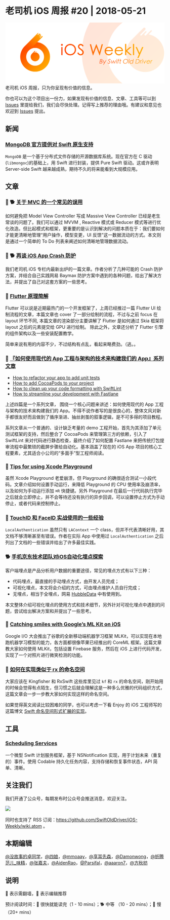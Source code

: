 # 老司机 iOS 周报 #20 | 2018-05-21

![ios-weekly](../assets/ios-weekly.png)
老司机 iOS 周报，只为你呈现有价值的信息。

你也可以为这个项目出一份力，如果发现有价值的信息、文章、工具等可以到 [Issues](https://github.com/SwiftOldDriver/iOS-Weekly/issues) 里提给我们，我们会尽快处理。记得写上推荐的理由哦。有建议和意见也欢迎到 [Issues](https://github.com/SwiftOldDriver/iOS-Weekly/issues) 提出。

## 新闻

### [MongoDB 官方提供对 Swift 原生支持](https://github.com/mongodb/mongo-swift-driver)

`MongoDB` 是一个基于分布式文件存储的开源数据库系统。现在官方在 C 驱动(`libmongoc`)的基础上，用 Swift 进行封装，提供 Pure Swift 驱动。这或许表明 Server-side Swift 越来越成熟，期待不久的将来能看到大规模应用。


## 文章

### 🌟 🐕 [关于 MVC 的一个常见的误用](https://onevcat.com/2018/05/mvc-wrong-use/)

如何避免把 Model View Controller 写成 Massive View Controller 已经是老生常谈的问题了。我们可以通过
MVVM , Reactive 模式或 Reducer 模式等进行优化改造。但比起模式和框架，更重要的是认识到解决的问题本质在于：我们要如何才能更清晰地管理“用户操作，模型变更，UI 反馈”这一数据流动的方式。本文则是通过一个简单的 To Do 列表来阐述如何清晰地管理数据流动。

### 🌟 🐕 [再谈 iOS App Crash 防护](https://xiaozhuanlan.com/topic/6280793154)

我们老司机 iOS 专栏内最新出炉的一篇文章。作者分析了几种可能的 Crash 防护方案，并结合自己实践网易 Baymax 防护方案中遇到的各种问题，给出了解决方法，并提出了自己对这套方案的一些思考。

### 🐎 [Flutter 原理简解](https://mp.weixin.qq.com/s/CQQXD0TrlbaNWjoClIcDtw)

Flutter 可以说是近期最热门的一个开发框架了，上周已经推过一篇 Flutter UI 绘制流程的文章，本篇文章也 cover 了一部分绘制的流程，不过与之前 focus 在 layout 环节不同, 本篇文章的渲染部分主要讲解了 Flutter 是如何通过 Skia 框架将 layout 之后的元素提交给 GPU 进行绘制。 除此之外，文章还分析了 Flutter 引擎的组件架构以及一些安装配置教学。

简单来说有用的内容不少，不过结构有点乱，看起来略费劲。（逃。。

### 🐢 [『如何使用现代的 App 工程与架构的技术来构建我们的 App』系列文章](https://www.hackingwithswift.com/articles/94/how-to-refactor-your-app-to-add-unit-tests)

- [How to refactor your app to add unit tests](https://www.hackingwithswift.com/articles/94/how-to-refactor-your-app-to-add-unit-tests)
- [How to add CocoaPods to your project](https://www.hackingwithswift.com/articles/95/how-to-add-cocoapods-to-your-project)
- [How to clean up your code formatting with SwiftLint](https://www.hackingwithswift.com/articles/97/how-to-clean-up-your-code-formatting-with-swiftlint)
- [How to streamline your development with Fastlane](https://www.hackingwithswift.com/articles/98/how-to-streamline-your-development-with-fastlane)

上述四篇是一个系列文章， 围绕一个核心问题来讲述：如何使用现代的 App 工程与架构的技术来构建我们的 App。不得不说作者写的是很良心的，整体文风对新手都很友好而且做到了循序渐进、抽丝剥茧的叙事逻辑，是不可多得的项目教程。

系列文章从一个普通的、设计缺乏考量的 demo 工程开始，首先为其添加了单元测试框架的支持，然后整合了 CocoaPods 来管理第三方的依赖，引入了 SwiftLint 来对代码进行静态检查，最终介绍了如何配置 Fastlane 来把传统打包提审流程中最繁琐的截屏步骤给自动化。基本涵盖了现在的 iOS App 项目的核心工程要素，尤其适合小公司的“多面手”型工程师阅读。

### 🐎 [Tips for using Xcode Playground](https://fluffy.es/xcode-playground-tips/)

虽然 Xcode Playground 老爱崩溃，但 Playground 的确很适合测试一小段代码。文章介绍如何设置手动运行，来降低 Playground 的 CPU 使用率及崩溃率，以及如何为手动运行添加 `⌘R` 快捷键。另外 Playground 在最后一行代码执行完毕之后就会立即停止，并不会等待还没有执行的异步回调，可以设置停止方式为手动停止，或者代码来控制停止。

### 🐢 [TouchID 和 FaceID 实战使用的一些经验](http://michael-brown.net/2018/touch-id-and-face-id-on-ios/)

`LocalAuthentication` 虽然只有 `LAContext` 一个 class，但并不代表清晰好用，其文档不够清晰甚至有错误。作者在实际 App 中使用过 `LocalAuthentication` 之后列出了文档的一些错误并给出了许多最佳实践。

### 🐕 [手机京东技术团队对iOS自动化埋点探索](https://mp.weixin.qq.com/s/u-HmmrSAgtER1N2pKxCm0A)

客户端埋点是产品分析用户数据的重要途径，常见的埋点方式有以下三种：

- 代码埋点，最直接的手动埋点方式，由开发人员完成；
- 可视化埋点，本文将会介绍的方式，可由埋点维护人员自行完成；
- 无埋点，相当于全埋点，网易 [HubbleData](https://neyoufan.github.io/2017/04/19/ios/%E7%BD%91%E6%98%93HubbleData%E6%97%A0%E5%9F%8B%E7%82%B9SDK%E5%9C%A8iOS%E7%AB%AF%E7%9A%84%E8%AE%BE%E8%AE%A1%E4%B8%8E%E5%AE%9E%E7%8E%B0/) 中有使用到。

本文整体介绍可视化埋点的使用方式和技术细节，另外针对可视化埋点中遇到的问题，尝试给出解决方案和并提出了一些思考。


### 🐢 [Catching smiles with Google’s ML Kit on iOS](https://martinmitrevski.com/2018/05/11/catching-smiles-with-googles-ml-kit-on-ios/)

Google I/O 大会推出了谷歌的全新移动端机器学习框架 MLKit，可以实现在本地跑机器学习模型的能力，各方面都很像苹果已经推出的 CoreML 框架。这篇文章教大家如何使用 MLKit，包括设置 Firebase 服务，然后在 iOS 上进行代码开发，实现了一个对照片进行微笑检测的功能。

### 🐎 [如何在实现类似于 rx 的命名空间](https://medium.com/@thibault.wittemberg/versatile-namespace-in-swift-3e8bbd6b6250)

大家应该在 Kingfisher 和 RxSwift 这些库里见过 `kf` 和 `rx` 的命名空间，刚开始用的时候会觉得有点陌生，但习惯之后就会理解这是一种多么优雅的代码组织方式，这篇文章会一步一步教大家如何实现这样的命名空间。

如果觉得英文阅读比较困难的同学，也可以考虑一下看 Enjoy 的 iOS 工程师写的这篇博文 [Swift 命名空间形式扩展的实现](https://blog.nswebfrog.com/2017/03/23/swift-namespace/)。

## 工具

### [Scheduling Services](https://152percent.com/blog/scheduling-services)

一个微型 Swift 计划服务框架，基于 NSNotification 实现，用于计划未来（重复的）事件。使用 Codable 持久化任务内容，支持存储和恢复事件状态，API 简单、清晰。

## 关注我们

我们开通了公众号，每期发布时公众号会推送消息，欢迎关注。

![](https://github.com/SwiftOldDriver/iOS-Weekly/blob/master/assets/qrcode_for_wechat.jpg?raw=true)

同时也支持了 RSS 订阅：https://github.com/SwiftOldDriver/iOS-Weekly/wiki.atom 。

## 本期编辑

[@没故事的卓同学](https://weibo.com/1926303682/profile)，[@四娘](https://kemchenj.github.io)，[@mmoaay](https://weibo.com/u/1302422271)，[@享耳先森](https://github.com/iblacksun)，[@Damonwong](https://weibo.com/damonone)，[@折腾范儿_味精](http://weibo.com/agvicking)，[@张嘉夫](https://weibo.com/2949394297)，[@AidenRao](https://weibo.com/AidenRao)，[@Parsifal](https://weibo.com/parsifalchang)，[@aaaron7](https://weibo.com/aaaron7)，[@方秋枋](https://weibo.com/100mango)

## 说明

🚧 表示需翻墙，🌟 表示编辑推荐

预计阅读时间：🐎 很快就能读完（1 - 10 mins）；🐕 中等 （10 - 20 mins）；🐢 慢（20+ mins）
